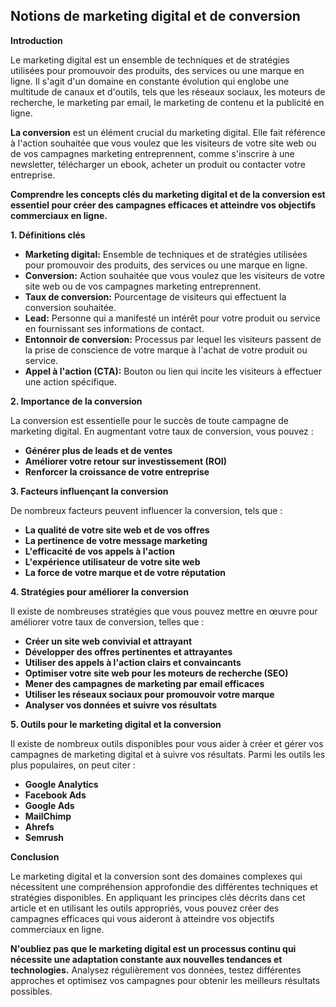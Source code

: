 ## Notions de marketing digital et de conversion

**Introduction**

Le marketing digital est un ensemble de techniques et de stratégies utilisées pour promouvoir des produits, des services ou une marque en ligne. Il s'agit d'un domaine en constante évolution qui englobe une multitude de canaux et d'outils, tels que les réseaux sociaux, les moteurs de recherche, le marketing par email, le marketing de contenu et la publicité en ligne.

**La conversion** est un élément crucial du marketing digital. Elle fait référence à l'action souhaitée que vous voulez que les visiteurs de votre site web ou de vos campagnes marketing entreprennent, comme s'inscrire à une newsletter, télécharger un ebook, acheter un produit ou contacter votre entreprise.

**Comprendre les concepts clés du marketing digital et de la conversion est essentiel pour créer des campagnes efficaces et atteindre vos objectifs commerciaux en ligne.**

**1. Définitions clés**

* **Marketing digital:** Ensemble de techniques et de stratégies utilisées pour promouvoir des produits, des services ou une marque en ligne.
* **Conversion:** Action souhaitée que vous voulez que les visiteurs de votre site web ou de vos campagnes marketing entreprennent.
* **Taux de conversion:** Pourcentage de visiteurs qui effectuent la conversion souhaitée.
* **Lead:** Personne qui a manifesté un intérêt pour votre produit ou service en fournissant ses informations de contact.
* **Entonnoir de conversion:** Processus par lequel les visiteurs passent de la prise de conscience de votre marque à l'achat de votre produit ou service.
* **Appel à l'action (CTA):** Bouton ou lien qui incite les visiteurs à effectuer une action spécifique.

**2. Importance de la conversion**

La conversion est essentielle pour le succès de toute campagne de marketing digital. En augmentant votre taux de conversion, vous pouvez :

* **Générer plus de leads et de ventes**
* **Améliorer votre retour sur investissement (ROI)**
* **Renforcer la croissance de votre entreprise**

**3. Facteurs influençant la conversion**

De nombreux facteurs peuvent influencer la conversion, tels que :

* **La qualité de votre site web et de vos offres**
* **La pertinence de votre message marketing**
* **L'efficacité de vos appels à l'action**
* **L'expérience utilisateur de votre site web**
* **La force de votre marque et de votre réputation**

**4. Stratégies pour améliorer la conversion**

Il existe de nombreuses stratégies que vous pouvez mettre en œuvre pour améliorer votre taux de conversion, telles que :

* **Créer un site web convivial et attrayant**
* **Développer des offres pertinentes et attrayantes**
* **Utiliser des appels à l'action clairs et convaincants**
* **Optimiser votre site web pour les moteurs de recherche (SEO)**
* **Mener des campagnes de marketing par email efficaces**
* **Utiliser les réseaux sociaux pour promouvoir votre marque**
* **Analyser vos données et suivre vos résultats**

**5. Outils pour le marketing digital et la conversion**

Il existe de nombreux outils disponibles pour vous aider à créer et gérer vos campagnes de marketing digital et à suivre vos résultats. Parmi les outils les plus populaires, on peut citer :

* **Google Analytics**
* **Facebook Ads**
* **Google Ads**
* **MailChimp**
* **Ahrefs**
* **Semrush**

**Conclusion**

Le marketing digital et la conversion sont des domaines complexes qui nécessitent une compréhension approfondie des différentes techniques et stratégies disponibles. En appliquant les principes clés décrits dans cet article et en utilisant les outils appropriés, vous pouvez créer des campagnes efficaces qui vous aideront à atteindre vos objectifs commerciaux en ligne.

**N'oubliez pas que le marketing digital est un processus continu qui nécessite une adaptation constante aux nouvelles tendances et technologies.** Analysez régulièrement vos données, testez différentes approches et optimisez vos campagnes pour obtenir les meilleurs résultats possibles.
